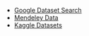 - [Google Dataset Search](https://datasetsearch.research.google.com/)
- [Mendeley Data](https://data.mendeley.com/)
- [Kaggle Datasets](https://www.kaggle.com/datasets)
